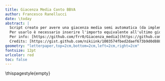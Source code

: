 ```yaml
---
title: Giacenza Media Conto BBVA
author: Francesco Ranellucci
date: \today
abstract: |
  Script creato per avere una giacenza media semi automatica (da implementare) in quanto la banca in questione sembra non fornirla.
  Per usarlo è necessario inserire l'importo equivalente all'ultimo giorno dell'anno precedente a quello su cui sarà calcolata la giacenza media e ogni singola operazione in entrata e uscita dell'anno seguente nel file "movimenti.csv" rispettando il formato (es. se serve per l'anno 2021, inserire importo relativo al 31/12/2020, reperibile da questo file dell'anno precedente, e tutti i movimenti del 2021). Per generare questo file è necessario compilare il programma con "make" nella directory comprendente i vari file e avere installati nel pc i seguenti programmi: Python3 e Pandoc.  
  Per info: [https://github.com/frr0/Giacenza_media](https://github.com/frr0/Giacenza_media)  
  Credits: [https://gist.github.com/nikiink/1003574fbed2daef673b9d0d88818fe6](https://gist.github.com/nikiink/1003574fbed2daef673b9d0d88818fe6)  
geometry: "letterpaper,top=2cm,bottom=2cm,left=2cm,right=2cm"
fontsize: 12pt
urlcolor: red
toc: false
---
```

\thispagestyle{empty}
